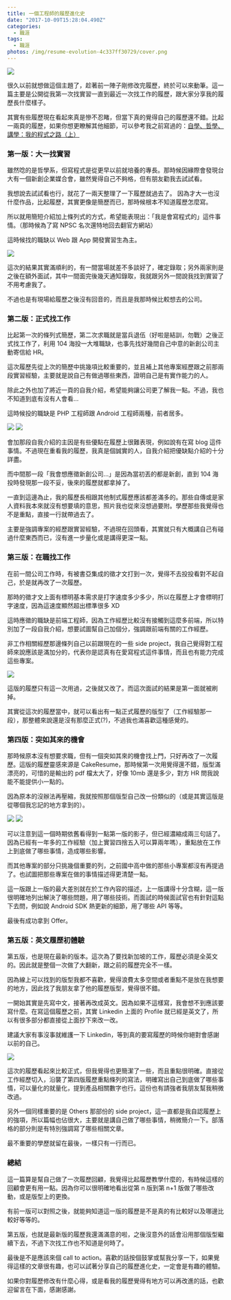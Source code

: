 ```yaml
---
title: 一個工程師的履歷進化史
date: "2017-10-09T15:28:04.490Z"
categories:
  - 職涯
tags:
  - 職涯
photos: /img/resume-evolution-4c337ff30729/cover.png
---
```


![](/img/resume-evolution-4c337ff30729/1__euypNT0__s38GbehGXhDotQ.jpeg)

很久以前就想做這個主題了，趁著前一陣子剛修改完履歷，終於可以來動筆。這一篇主要是公開從我第一次找實習一直到最近一次找工作的履歷，跟大家分享我的履歷長什麼樣子。

其實有些履歷現在看起來真是慘不忍睹，但當下真的覺得自己的履歷還不錯。比起一兩頁的履歷，如果你想更瞭解其他細節，可以參考我之前寫過的：[自學、哲學、講學：我的程式之路（上）](/2017/10/05/the-programming-journey-1-b9b19c0ef05b/)

### 第一版：大一找實習

雖然唸的是哲學系，但寫程式是從更早以前就培養的專長。那時候因緣際會發現台大有一個新創企業媒合會，雖然覺得自己不夠格，但有朋友勸我去試試看。

我想說去試試看也行，就花了一兩天整理了一下履歷就過去了。 因為才大一也沒什麼作品，比起履歷，其實更像是簡歷而已，那時候根本不知道履歷怎麼寫。

所以就用簡短介紹加上條列式的方式，希望能表現出：「我是會寫程式的」這件事情。（那時候為了寫 NPSC 名次還特地回去翻官方網站）

這時候找的職缺以 Web 跟 App 開發實習生為主。

![](/img/resume-evolution-4c337ff30729/1__FAAfk__VzzB2lOqG__qbSAzQ.jpeg)

這次的結果其實滿順利的，有一間當場就差不多談好了，確定錄取；另外兩家則是之後在額外面試，其中一間面完後幾天通知錄取，我就跟另外一間說我找到實習了不用考慮我了。

不過也是有現場給履歷之後沒有回音的，而且是我那時候比較想去的公司。

### 第二版：正式找工作

比起第一次的條列式簡歷，第二次求職就是當兵退伍（好啦是結訓，勿戰）之後正式找工作了，利用 104 海投一大堆職缺，也事先找好幾間自己中意的新創公司主動寄信給 HR。

這次履歷先從上次的簡歷中挑幾項比較重要的，並且補上其他專案經歷跟之前那兩段實習經驗，主要就是說自己有做過哪些東西，證明自己是有實作能力的人。

除此之外也加了將近一頁的自我介紹，希望能夠讓公司更了解我一點。不過，我也不知道到底有沒有人會看…

這時候投的職缺是 PHP 工程師跟 Android 工程師兩種，前者居多。

![](/img/resume-evolution-4c337ff30729/1__maIYu7iRXzJaTFnfGFzG7w.jpeg)
![](/img/resume-evolution-4c337ff30729/1__ynX6SsicIlcrUwpKXFJ5gA.jpeg)

會加那段自我介紹的主因是有些優點在履歷上很難表現，例如說有在寫 blog 這件事情。不過現在重看我的履歷，我真是個誠實的人，自我介紹把優缺點介紹的十分詳盡。

而中間那一段「我會想應徵新創公司…」是因為當初丟的都是新創，直到 104 海投時發現那一段不妥，後來的履歷就都拿掉了。

一直到這邊為止，我的履歷長相跟其他制式履歷應該都差滿多的。那些自傳或是家人資料我本來就沒有想要填的意思，照片我也從來沒想過要附。學歷那些我覺得也不是重點，直接一行就帶過去了。

主要是強調專案的經歷跟實習經驗，不過現在回頭看，其實就只有大概講自己有碰過什麼東西而已，沒有進一步量化或是講得更深一點。

### 第三版：在職找工作

在前一間公司工作時，有被書亞集成的徵才文打到一次，覺得不去投投看對不起自己，於是就再改了一次履歷。

那時的徵才文上面有標明基本需求是打字速度多少多少，所以在履歷上才會標明打字速度，因為這速度顯然超出標準很多 XD

這時應徵的職缺是前端工程師，因為工作經歷比較沒有接觸到這麼多前端，所以特別加了一段自我介紹，想要試圖幫自己加個分，強調跟前端有關的工作經歷。

非工作相關經歷那邊條列自己以前跟現在的一些 side project，我自己覺得對工程師來說應該是滿加分的，代表你是認真有在愛寫程式這件事情，而且也有能力完成這些專案。

![](/img/resume-evolution-4c337ff30729/1__SOW5YHkXsc36eYXuH__2OfQ.jpeg)

這版的履歷只有這一次用過，之後就又改了。而這次面試的結果是第一面就被刷掉。

其實從這次的履歷當中，就可以看出有一點正式履歷的版型了（工作經驗那一段），那整體來說還是沒有那麼正式(?)，不過我也滿喜歡這種感覺的。

### 第四版：突如其來的機會

那時候原本沒有想要求職，但有一個突如其來的機會找上門，只好再改了一次履歷。這版的履歷靈感來源是 CakeResume，那時候第一次用覺得還不錯，版型滿漂亮的，可惜的是輸出的 pdf 檔太大了，好像 10mb 還是多少，對方 HR 問我說能不能提供小一點的。

因為原本的沒辦法再壓縮，我就按照那個版型自己改一份類似的（或是其實這版是從哪個我忘記的地方拿到的）。

![](/img/resume-evolution-4c337ff30729/1__H1hdtr6NCSUcs6obN1qEgQ.jpeg)
![](/img/resume-evolution-4c337ff30729/1__j5lpGGbzgqFEik3qOJDYjQ.jpeg)

可以注意到這一個時期依舊看得到一點第一版的影子，但已經濃縮成兩三句話了。因為已經有一年多的工作經驗（加上實習四捨五入可以算兩年嗎），重點放在工作上到底做了哪些事情，造成哪些影響。

而其他專案的部分只挑幾個重要的列，之前國中高中做的那些小專案都沒有再提過了。也試圖把那些專案在做的事情描述得更清楚一點。

這一版跟上一版的最大差別就在於工作內容的描述，上一版講得十分含糊，這一版很明確地列出解決了哪些問題，用了哪些技術。而面試的時候面試官也有針對這點下去問，例如說 Android SDK 熱更新的細節，用了哪些 API 等等。

最後有成功拿到 Offer。

### 第五版：英文履歷初體驗

第五版，也是現在最新的版本。這次為了要找新加坡的工作，履歷必須是全英文的。因此就是整個一次做了大翻新，跟之前的履歷完全不一樣。

因為線上可以找到的版型我都不喜歡，覺得浪費太多空間或者重點不是放在我想要的地方，因此找了我朋友拿了他的履歷版型，覺得很不錯。

一開始其實是先寫中文，接著再改成英文。因為如果不這樣寫，我會想不到應該要寫什麼。在寫這個履歷之前，其實 Linkedin 上面的 Profile 就已經是英文了，所以有很多部分都直接從上面抄下來改一改。

建議大家有事沒事就維護一下 Linkedin，等到真的要寫履歷的時候你絕對會感謝以前的自己。

![](/img/resume-evolution-4c337ff30729/1__BeDIpFAGR4LF7UDhTRlQiA.jpeg)

這次的履歷看起來比較正式，但我覺得也更簡潔了一些，而且重點很明確。直接從工作經歷切入，沿襲了第四版履歷重點條列的寫法，明確寫出自己到底做了哪些事情，可以量化的就量化，提到產品相關數字也行。這份也有請強者我朋友幫我稍微改過。

另外一個同樣重要的是 Others 那部份的 side project，這一直都是我自認履歷上的強項，所以篇幅也佔很大，主要就是講自己做了哪些事情，稍微簡介一下。部落格的部分則是有特別強調寫了哪些相關文章。

最不重要的學歷就留在最後，一樣只有一行而已。

### 總結

這一篇算是幫自己做了一次履歷回顧，我覺得比起履歷教學什麼的，有時候這樣的回顧會更有用一點。因為你可以很明確地看出從第 n 版到第 n+1 版做了哪些改動，或是版型上的更換。

有前一版可以對照之後，就能夠知道這一版的履歷是不是真的有比較好以及哪邊比較好等等的。

第五版，也就是最新版的履歷我還滿滿意的啦，之後沒意外的話會沿用那個版型繼續下去，不過下次找工作也不知道是何時了。

最後是不是應該來個 call to action。喜歡的話按個鼓掌或幫我分享一下，如果覺得這樣的文章很有趣，也可以試著分享自己的履歷進化史，一定會是有趣的體驗。

如果你對履歷修改有什麼心得，或是看我的履歷覺得有地方可以再改進的話，也歡迎留言在下面，感謝感謝。
